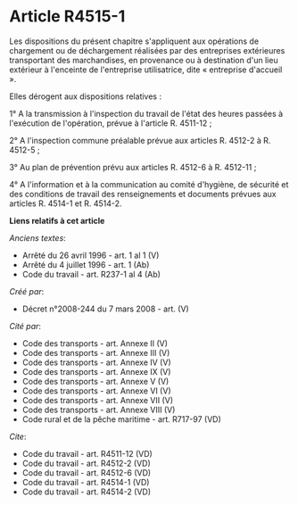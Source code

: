 # Article R4515-1

Les dispositions du présent chapitre s'appliquent aux opérations de chargement ou de déchargement réalisées par des
entreprises extérieures transportant des marchandises, en provenance ou à destination d'un lieu extérieur à l'enceinte de
l'entreprise utilisatrice, dite « entreprise d'accueil ». 

Elles dérogent aux dispositions relatives : 

1° A la transmission à l'inspection du travail de l'état des heures passées à l'exécution de l'opération, prévue à l'article
R. 4511-12 ; 

2° A l'inspection commune préalable prévue aux articles R. 4512-2 à R. 4512-5 ; 

3° Au plan de prévention prévu aux articles R. 4512-6 à R. 4512-11 ; 

4° A l'information et à la communication au comité d'hygiène, de sécurité et des conditions de travail des renseignements et
documents prévues aux articles R. 4514-1 et R. 4514-2.

**Liens relatifs à cet article**

_Anciens textes_:

  - Arrêté du 26 avril 1996 - art. 1 al 1 (V)
  - Arrêté du 4 juillet 1996 - art. 1 (Ab)
  - Code du travail - art. R237-1 al 4 (Ab)

_Créé par_:

  - Décret n°2008-244 du 7 mars 2008 - art. (V)

_Cité par_:

  - Code des transports - art. Annexe II (V)
  - Code des transports - art. Annexe III (V)
  - Code des transports - art. Annexe IV (V)
  - Code des transports - art. Annexe IX (V)
  - Code des transports - art. Annexe V (V)
  - Code des transports - art. Annexe VI (V)
  - Code des transports - art. Annexe VII (V)
  - Code des transports - art. Annexe VIII (V)
  - Code rural et de la pêche maritime - art. R717-97 (VD)

_Cite_:

  - Code du travail - art. R4511-12 (VD)
  - Code du travail - art. R4512-2 (VD)
  - Code du travail - art. R4512-6 (VD)
  - Code du travail - art. R4514-1 (VD)
  - Code du travail - art. R4514-2 (VD)
